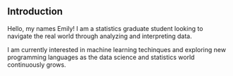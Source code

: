 ## Introduction

Hello, my names Emily! I am a statistics graduate student looking to navigate the real world through analyzing and interpreting data. 

I am currently interested in machine learning techinques and exploring new programming languages as the data science and statistics world continuously grows.

<!---
exmnx/exmnx is a ✨ special ✨ repository because its `README.md` (this file) appears on your GitHub profile.
You can click the Preview link to take a look at your changes.
--->
